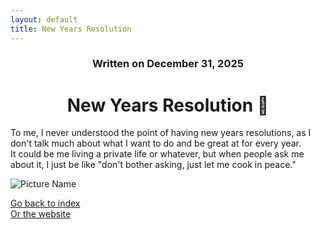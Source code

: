 ```yaml
---
layout: default
title: New Years Resolution
---
```

### <center>Written on December 31, 2025</center>

# <center> New Years Resolution &#129330; </center>  

To me, I never understood the point of having new years resolutions, as I don't talk much about what I want to do and be great at for every year.  
It could be me living a private life or whatever, but when people ask me about it, I just be like "don't bother asking, just let me cook in peace."

![Picture Name](https://images.guns.lol/nrj8K.jpg)

[Go back to index](./blog-index.md)  
[Or the website](https://17hoodies.github.io/fonzi/index.html)
